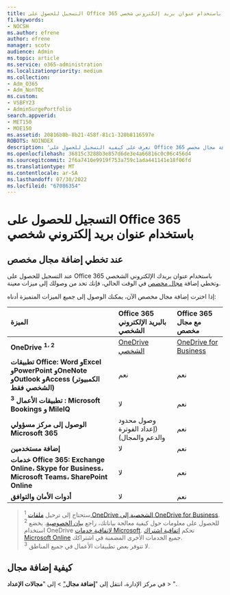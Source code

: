 ```yaml
---
title: التسجيل للحصول على Office 365 باستخدام عنوان بريد إلكتروني شخصي
f1.keywords:
- NOCSH
ms.author: efrene
author: efrene
manager: scotv
audience: Admin
ms.topic: article
ms.service: o365-administration
ms.localizationpriority: medium
ms.collection:
- Adm_O365
- Adm_NonTOC
ms.custom:
- VSBFY23
- AdminSurgePortfolio
search.appverid:
- MET150
- MOE150
ms.assetid: 20816b8b-8b21-458f-81c1-320b8116597e
ROBOTS: NOINDEX
description: 'تعرف على كيفية التسجيل للحصول على Office 365 باستخدام عنوان بريدك الإلكتروني الشخصي، إذا كنت لا تفضل إضافة مجال مخصص. '
ms.openlocfilehash: 36815c3288b3e857d6de3e4a66816c0c06c456d4
ms.sourcegitcommit: 2f6a7410e9919f753a759c1ada441141e18f06fd
ms.translationtype: MT
ms.contentlocale: ar-SA
ms.lasthandoff: 07/30/2022
ms.locfileid: "67086354"
---
```

# <a name="signing-up-for-office-365-with-a-personal-email-address"></a>التسجيل للحصول على Office 365 باستخدام عنوان بريد إلكتروني شخصي

## <a name="when-you-skip-adding-a-custom-domain"></a>عند تخطي إضافة مجال مخصص


عند التسجيل للحصول على Office 365 باستخدام عنوان بريدك الإلكتروني الشخصي وتخطي إضافة [مجال مخصص](../get-help-with-domains/what-is-a-domain.md) في الوقت الحالي، فإنك تحد من وصولك إلى ميزات معينة.

إذا اخترت إضافة مجال مخصص الآن، يمكنك الوصول إلى جميع الميزات المتميزة أدناه:

|**الميزة**|**Office 365 بالبريد الإلكتروني الشخصي**|**Office 365 مع مجال مخصص**|
|:-----|:-----|:-----|
|**OneDrive <sup>1، 2</sup>**| [OneDrive الشخصي](https://onedrive.live.com/about/plans/)| [OneDrive for Business](https://onedrive.live.com/about/en-us/business/) |
|**تطبيقات Office: Word وExcel وPowerPoint وOneNote وOutlook وAccess (الكمبيوتر الشخصي فقط)**| نعم | نعم
|**تطبيقات الأعمال <sup>3</sup> : Microsoft Bookings و MileIQ**| لا | نعم
|**الوصول إلى مركز مسؤولي Microsoft 365**| وصول محدود (إعداد الفوترة والدعم والمجال) | نعم
|**إضافة مستخدمين**| لا | نعم
|**خدمات Office 365: Exchange Online، Skype for Business، Microsoft Teams، SharePoint Online**| لا | نعم
|**أدوات الأمان والتوافق**| لا | نعم

> <sup>1</sup> ستحتاج إلى ترحيل [ملفات OneDrive الشخصية إلى OneDrive for Business](move-email-and-data-to-office-365-business-premium.md).<br/>
> <sup>2</sup> للحصول على معلومات حول كيفية معالجة بياناتك، راجع [بيان الخصوصية](https://g.microsoftonline.com/0BX20en/138). يخضع استخدام OneDrive [لاتفاقية خدمات Microsoft](https://signup.live.com/signup?ru=https://login.live.com/oauth20_authorize.srf?lc%3d1033%26response_type%3dcode%26client_id%3d51483342-085c-4d86-bf88-cf50c7252078%26scope%3dopenid%2bprofile%2bemail%2boffline_access%26response_mode%3dform_post%26redirect_uri%3dhttps://login.microsoftonline.com/common/federation/oauth2%26state%3drQIIAXWRO2_TUACFc_NSUyGoEBKVEFIHJCSQk-vrR-JIHdLWSdPGaR426TVDZCeO7TjX17Ld5rGzd47EwgLqyFLED2DolBFVMIOYEBMjaXeWM5zvDEfnvEixebb8jOd4wSiaEiMZIsfwEgsZg0ciwwmcyCHIDgXIhQ83t64-PP_-ZvtGvnr04-uX8yedJcj1J-65lR9QcgkeO3EcROVCYTqd5ulo5A7uQOETACsAfgKwTGYsn9G6l8lI5EReYIWSCDmuJIhIKuYxkae6OiT6WIkx6nhNF0K80McN1eYVtR0rB56goKqD1YqgE5lde3wTVb071pOh3oWwSapuo3fkKKS-9vAcIwzx2JlgtT67ST44qZzFDroVGroL608yN6Ih6Qc0ipep9-AksPz6cJ_6vjWI87cxy4_dgRG71G-FNLDC2LWiXbOrtHuKZ7W0_nlgtvwOPZYJU-_7HsIYmWhPY2XSOz2WGh27PzY0ElRHbXgoOqo-N0Rq8KpNTbuzPy_CU1k7VJslRgtmc143vS6vwBrlup0SrYa-ViPzOdNTJHl_OGAachhVhnsz9WMqu56VUP86dX9dyneHO0FIR-7EWqXBr_Q9mCpvbGxuJbYTO4m_afAus36u-1qsZVblo7ffELCfgsR1pkCw8yps8Mh7SaJJaTGxXQU6MB7jakM_iyYHLQVJbRya07a9K5XZiyy4yGZ_ZxOfc_87-h81%26estsfed%3d1%26uaid%3ddd27a8b7188545dab714e7d8c6761b52%26lw%3d1%26fl%3deasi2%26mkt%3den-US&amp;mkt=EN-US&amp;uiflavor=web&amp;lw=1&amp;fl=easi2&amp;client_id=51483342-085c-4d86-bf88-cf50c7252078&amp;uaid=dd27a8b7188545dab714e7d8c6761b52&amp;lic=1). تحكم [اتفاقية اشتراك Microsoft Online](https://admin.microsoft.com/Commerce/Mosa.aspx?cc2=US&amp;cl=en&amp;cc=en-US&amp;gcc=False) جميع الخدمات الأخرى المضمنة في اشتراكك.<br/>
> <sup>3</sup> لا تتوفر بعض تطبيقات الأعمال في جميع المناطق.<br/>

## <a name="how-to-add-a-domain"></a>كيفية إضافة مجال

في مركز الإدارة، انتقل إلى "**إضافة مجال**<a href="https://go.microsoft.com/fwlink/p/?linkid=834818" target="_blank">"</a> >  إلى "**مجالات الإعداد** > ".



